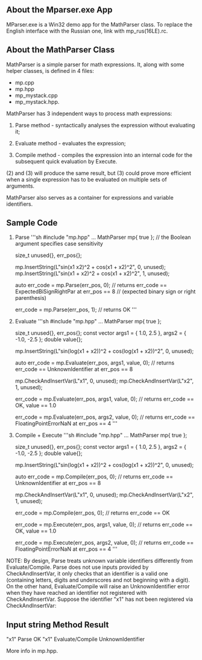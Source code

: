 ## About the Mparser.exe App

MParser.exe is a Win32 demo app for the MathParser class. To replace the English interface with the Russian one, link with mp_rus(16LE).rc.

## About the MathParser Class

MathParser is a simple parser for math expressions. It, along with some helper classes, is defined in 4 files:

- mp.cpp
- mp.hpp
- mp_mystack.cpp
- mp_mystack.hpp.

MathParser has 3 independent ways to process math expressions:

1. Parse method - syntactically analyses the expression without evaluating it;

2. Evaluate method - evaluates the expression;

3. Compile method - compiles the expression into an internal code for the subsequent quick evaluation by Execute.


(2) and (3) will produce the same result, but (3) could prove more efficient when a single expression has to be evaluated on multiple sets of arguments.

MathParser also serves as a container for expressions and variable identifiers.

## Sample Code

1. Parse
'''sh
	#include "mp.hpp"
	...
	MathParser mp{ true }; // the Boolean argument specifies case sensitivity

	size_t unused{}, err_pos{};

	mp.InsertString(L"sin(x1  x2)^2 + cos(x1 + x2)^2", 0, unused); 
	mp.InsertString(L"sin(x1 + x2)^2 + cos(x1 + x2)^2", 1, unused);

	auto
	err_code = mp.Parse(err_pos, 0);
    	// returns err_code == ExpectedBiSignRightPar at err_pos == 8
	// (expected binary sign or right parenthesis)
    
	err_code = mp.Parse(err_pos, 1);
    	// returns OK
'''

2. Evaluate
'''sh
	#include "mp.hpp"
	...
	MathParser mp{ true };

	size_t unused{}, err_pos{};
	const vector<double> args1 = { 1.0, 2.5 }, args2 = { -1.0, -2.5 };
	double value{};

	mp.InsertString(L"sin(log(x1 + x2))^2 + cos(log(x1 + x2))^2", 0, unused);

	auto
	err_code = mp.Evaluate(err_pos, args1, value, 0);
	// returns err_code == UnknownIdentifier at err_pos == 8

	mp.CheckAndInsertVar(L"x1", 0, unused);
	mp.CheckAndInsertVar(L"x2", 1, unused);

	err_code = mp.Evaluate(err_pos, args1, value, 0);
	// returns err_code == OK, value == 1.0

	err_code = mp.Evaluate(err_pos, args2, value, 0);
	// returns err_code == FloatingPointErrorNaN at err_pos == 4
'''

3. Compile + Execute
'''sh
	#include "mp.hpp"
	...
	MathParser mp{ true };

	size_t unused{}, err_pos{};
	const vector<double> args1 = { 1.0, 2.5 }, args2 = { -1.0, -2.5 };
	double value{};

	mp.InsertString(L"sin(log(x1 + x2))^2 + cos(log(x1 + x2))^2", 0, unused);

	auto
	err_code = mp.Compile(err_pos, 0);
	// returns err_code == UnknownIdentifier at err_pos == 8

	mp.CheckAndInsertVar(L"x1", 0, unused);
	mp.CheckAndInsertVar(L"x2", 1, unused);

	err_code = mp.Compile(err_pos, 0);
	// returns err_code == OK

	err_code = mp.Execute(err_pos, args1, value, 0);
	// returns err_code == OK, value == 1.0

	err_code = mp.Execute(err_pos, args2, value, 0);
	// returns err_code == FloatingPointErrorNaN at err_pos == 4
'''

NOTE: By design, Parse treats unknown variable identifiers differently from Evaluate/Compile. Parse does not use inputs provided by CheckAndInsertVar, it only checks that an identifier is a valid one (containing letters, digits and underscores and not beginning with a digit). On the other hand, Evaluate/Compile will raise an UnknownIdentifier error when they have reached an identifier not registered with CheckAndInsertVar. Suppose the identifier "x1" has not been registered via CheckAndInsertVar:

Input string	Method			Result
-----------------------------------------------------------------------
"x1"		Parse			OK
"x1"		Evaluate/Compile	UnknownIdentifier

More info in mp.hpp.



